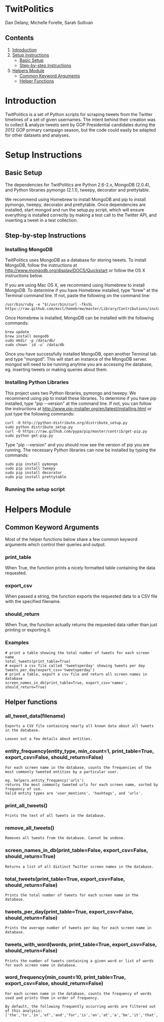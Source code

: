 # TwitPolitics
Dan Delany, Michelle Forelle, Sarah Sullivan
## Contents
1. [Introduction](#introduction)
2. [Setup Instructions](#setup-instructions)
    * [Basic Setup](#basic-setup)
    * [Step-by-step Instructions](#step-by-step-instructions)
3. [Helpers Module](#helpers-module)
    * [Common Keyword Arguments](#common-keyword-arguments)
    * [Helper Functions](#helper-functions)

# Introduction
TwitPolitics is a set of Python scripts for scraping tweets from the Twitter timelines of a set of given usernames. The intent behind their creation was to collect & analyze tweets sent by GOP Presidential candidates during the 2012 GOP primary campaign season, but the code could easily be adapted for other datasets and analyses.

# Setup Instructions
## Basic Setup
The dependencies for TwitPolitics are Python 2.6-2.x, MongoDB (2.0.4), and Python libraries pymongo (2.1.1), tweepy, decorator and prettytable.

We recommend using Homebrew to install MongoDB and pip to install pymongo, tweepy, decorator and prettytable. Once dependencies are installed, start mongod and run the setup.py script, which will ensure everything is installed correctly by making a test call to the Twitter API, and inserting a tweet in a test collection.

## Step-by-step Instructions
### Installing MongoDB
TwitPolitics uses MongoDB as a database for storing tweets. To install MongoDB, follow the instructions at http://www.mongodb.org/display/DOCS/Quickstart or follow the OS X instructions below.

If you are using Mac OS X, we recommend using Homebrew to install MongoDB. To determine if you have Homebrew installed, type "brew" at the Terminal command line. If not, paste the following on the command line:

    /usr/bin/ruby -e "$(/usr/bin/curl -fksSL https://raw.github.com/mxcl/homebrew/master/Library/Contributions/install_homebrew.rb)"

Once Homebrew is installed, MongoDB can be installed with the following commands:

    brew update
    brew install mongodb
    sudo mkdir -p /data/db/
    sudo chown `id -u` /data/db

Once you have successfully installed MongoDB, open another Terminal tab and type "mongod". This will start an instance of the MongoDB server. mongod will need to be running anytime you are accessing the database, eg. inserting tweets or making queries about them.

### Installing Python Libraries
This project uses two Python libraries, pymongo and tweepy. We recommend using pip to install these libraries. To determine if you have pip installed, type "pip --version" at the command line. If not, you can follow the instructions at http://www.pip-installer.org/en/latest/installing.html or just type the following commands:

    curl -O http://python-distribute.org/distribute_setup.py
    sudo python distribute_setup.py
    curl -O https://raw.github.com/pypa/pip/master/contrib/get-pip.py
    sudo python get-pip.py

Type "pip --version" and you should now see the version of pip you are running. The necessary Python libraries can now be installed by typing the commands:

    sudo pip install pymongo
    sudo pip install tweepy
    sudo pip install decorator
    sudo pip install prettytable

### Running the setup script


# Helpers Module
## Common Keyword Arguments
Most of the helper functions below share a few common keyword arguments which control their queries and output.
### print_table
When True, the function prints a nicely formatted table containing the data requested.
### export_csv
When passed a string, the function exports the requested data to a CSV file with the specified filename.
### should_return
When True, the function actually returns the requested data rather than just printing or exporting it.
### Examples
    # print a table showing the total number of tweets for each screen name
    total_tweets(print_table=True)
    # export a csv file called 'tweetsperday' showing tweets per day
    tweets_per_day(export_csv='tweetsperday')
    # print a table, export a csv file and return all screen names in database
    screen_names_in_db(print_table=True, export_csv='names', should_return=True)

## Helper functions
### all_tweet_data(filename)
    Exports a CSV file containing nearly all known data about all tweets in the database.
    
    Leaves out a few details about entities.

### entity_frequency(entity_type, min_count=1, print_table=True, export_csv=False, should_return=False)
    For each screen name in the database, counts the frequencies of the most commonly tweeted entities by a particular user.
    
    eg. helpers.entity_frequency('urls')
    returns the most commonly tweeted urls for each screen name, sorted by frequency of use.
    Valid entity types are 'user_mentions', 'hashtags', and 'urls'.

### print_all_tweets()
    Prints the text of all tweets in the database.

### remove_all_tweets()
    Removes all tweets from the database. Cannot be undone.

### screen_names_in_db(print_table=False, export_csv=False, should_return=True)
    Returns a list of all distinct Twitter screen names in the database.

### total_tweets(print_table=True, export_csv=False, should_return=False)
    Prints the total number of tweets for each screen name in the database.

### tweets_per_day(print_table=True, export_csv=False, should_return=False)
    Prints the average number of tweets per day for each screen name in database.

### tweets_with_word(words, print_table=True, export_csv=False, should_return=False)
    Prints the number of tweets containing a given word or list of words for each screen name in database.

### word_frequency(min_count=10, print_table=True, export_csv=False, should_return=False)
    For each screen name in the database, counts the frequency of words used and prints them in order of frequency.
    
    By default, the following frequently occurring words are filtered out of this analysis:
    ['the','to','in','of','and','for','is','on','at','a','be','it','that','this','with','are','if','its','by']